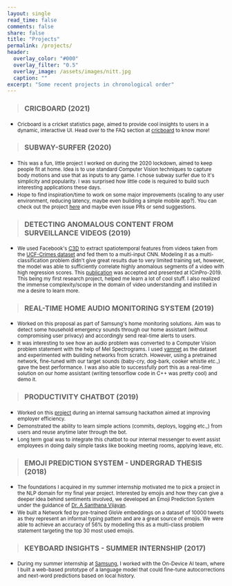 ```yaml
---
layout: single
read_time: false
comments: false
share: false
title: "Projects"
permalink: /projects/
header:
  overlay_color: "#000"
  overlay_filter: "0.5"
  overlay_image: /assets/images/nitt.jpg
  caption: ""
excerpt: "Some recent projects in chronological order"
---
```


> ### CRICBOARD (2021)

- <small> Cricboard is a cricket statistics page, aimed to provide cool insights to users in a dynamic, interactive UI. Head over to the FAQ section at [cricboard](http://cricboard.in) to know more! </small>


> ### SUBWAY-SURFER (2020)

- <small> This was a fun, little project I worked on during the 2020 lockdown, aimed to keep people fit at home. Idea is to use standard Computer Vision techniques to capture body motions and use that as inputs to any game. I chose subway surfer due to it's simplicity and popularity. I was surprised how little code is required to build such interesting applications these days. </small>
- <small> Hope to find inspiration/time to work on some major improvements (scaling to any user environment, reducing latency, maybe even building a simple mobile app?). You can check out the project [here](https://github.com/Anirudh58/subway_surfer) and maybe even issue PRs or send suggestions. </small> 


> ### DETECTING ANOMALOUS CONTENT FROM SURVEILLANCE VIDEOS (2019)

- <small> We used Facebook's [C3D](https://research.fb.com/blog/2014/12/c3d-generic-features-for-video-analysis/) to extract spatiotemporal features from videos taken from the [UCF-Crimes dataset](https://webpages.uncc.edu/cchen62/dataset.html) and fed them to a multi-input CNN. Modeling it as a multi-classification problem didn't give great results due to very limited training set, however, the model was able to sufficiently correlate highly anomalous segments of a video with high regression scores. </small> 
<small> This [publication](https://ieeexplore.ieee.org/document/9092161) was accepted and presented at ICinPro-2019. This being my first research project, helped me learn a lot of cool stuff. I also realized the immense complexity/scope in the domain of video understanding and instilled in me a desire to learn more. </small> 


> ### REAL-TIME HOME AUDIO MONITORING SYSTEM (2019)

- <small> Worked on this proposal as part of Samsung's home monitoring solutions. Aim was to detect some household emergency sounds through our home assistant (without compromising user privacy) and accordingly send real-time alerts to users.  </small>
- <small> It was interesting to see how an audio problem was converted to a Computer Vision problem statement with the help of Mel Spectrograms. I used [yamnet](https://github.com/tensorflow/models/tree/master/research/audioset/yamnet) as the dataset and experimented with building networks from scratch. However, using a pretrained network, fine-tuned with our target sounds (baby-cry, dog-bark, cooker whistle etc.,) gave the best performance. I was also able to successfully port this as a real-time solution on our home assistant (writing tensorflow code in C++ was pretty cool) and demo it. </small> 


> ### PRODUCTIVITY CHATBOT (2019)

- <small> Worked on this [project](https://drive.google.com/file/d/150PzQSZqPvX9ytX8juFgM9AssuoHY2Wc/view?usp=sharing) during an internal samsung hackathon aimed at improving employer efficiency. </small>
- <small> Demonstrated the ability to learn simple actions (commits, deploys, logging etc.,) from users and reuse anytime later through the bot. </small>
- <small> Long term goal was to integrate this chatbot to our internal messenger to event assist employees in doing daily simple tasks like booking meeting rooms, applying leave, etc.</small> 


> ### EMOJI PREDICTION SYSTEM - UNDERGRAD THESIS (2018)

- <small> The foundations I acquired in my summer internship motivated me to pick a project in the NLP domain for my final year project. Interested by emojis and how they can give a deeper idea behind sentiments involved, we developed an Emoji Prediction System under the guidance of [Dr. A Santhana Vijayan](https://www.nitt.edu/home/academics/departments/cse/faculty/vijayan/). </small>
- <small> We built a Network fed by pre-trained GloVe embeddings on a dataset of 10000 tweets as they represent an informal typing pattern and are a great source of emojis. We were able to achieve an accuracy of 56% by modelling this as a multi-class problem statement targeting the top 30 most used emojis.</small> 


> ### KEYBOARD INSIGHTS - SUMMER INTERNSHIP (2017)

- <small> During my summer internship at [Samsung](https://research.samsung.com/sri-b), I worked with the On-Device AI team, where I built a web-based prototype of a language model that could fine-tune autocorrections and next-word predictions based on local history. </small>


